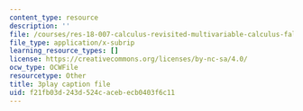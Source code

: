 ```yaml
---
content_type: resource
description: ''
file: /courses/res-18-007-calculus-revisited-multivariable-calculus-fall-2011/f21fb03d243d524cacebecb0403f6c11_NxbJzEMCU.srt
file_type: application/x-subrip
learning_resource_types: []
license: https://creativecommons.org/licenses/by-nc-sa/4.0/
ocw_type: OCWFile
resourcetype: Other
title: 3play caption file
uid: f21fb03d-243d-524c-aceb-ecb0403f6c11
---
```

